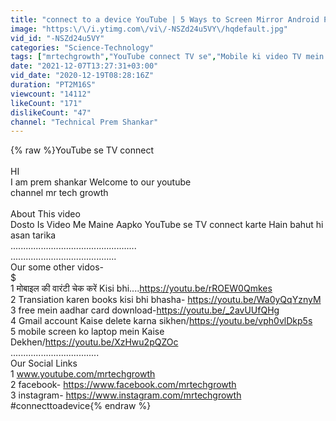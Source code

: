 ```yaml
---
title: "connect to a device YouTube | 5 Ways to Screen Mirror Android Phone to TV for Free"
image: "https:\/\/i.ytimg.com\/vi\/-NSZd24u5VY\/hqdefault.jpg"
vid_id: "-NSZd24u5VY"
categories: "Science-Technology"
tags: ["mrtechgrowth","YouTube connect TV se","Mobile ki video TV mein Kaise chalayen"]
date: "2021-12-07T13:27:31+03:00"
vid_date: "2020-12-19T08:28:16Z"
duration: "PT2M16S"
viewcount: "14112"
likeCount: "171"
dislikeCount: "47"
channel: "Technical Prem Shankar"
---
```

{% raw %}YouTube se TV connect<br /><br />HI<br />I am prem shankar Welcome to our youtube<br />channel mr tech growth<br /><br />About This video<br />Dosto Is Video Me Maine  Aapko YouTube se TV connect karte Hain bahut hi asan tarika<br />..................................................<br />..........................................<br />Our some other vidos-<br />$<br />1  मोबाइल की वारंटी चेक करें Kisi bhi....<a rel="nofollow" target="blank" href="https://youtu.be/rROEW0Qmkes">https://youtu.be/rROEW0Qmkes</a><br />2 Transiation karen books kisi bhi bhasha- <a rel="nofollow" target="blank" href="https://youtu.be/Wa0yQqYznyM">https://youtu.be/Wa0yQqYznyM</a><br />3 free mein aadhar card download-<a rel="nofollow" target="blank" href="https://youtu.be/_2avUUfQHg">https://youtu.be/_2avUUfQHg</a><br />4 Gmail account Kaise delete karna sikhen/<a rel="nofollow" target="blank" href="https://youtu.be/vph0vlDkp5s">https://youtu.be/vph0vlDkp5s</a><br />5 mobile screen ko laptop mein Kaise Dekhen/<a rel="nofollow" target="blank" href="https://youtu.be/XzHwu2pQZOc">https://youtu.be/XzHwu2pQZOc</a><br />...................................<br />Our Social Links<br />1 www.youtube.com/mrtechgrowth<br />2 facebook- <a rel="nofollow" target="blank" href="https://www.facebook.com/mrtechgrowth">https://www.facebook.com/mrtechgrowth</a><br />3 instagram- <a rel="nofollow" target="blank" href="https://www.instagram.com/mrtechgrowth">https://www.instagram.com/mrtechgrowth</a><br />#connecttoadevice{% endraw %}
